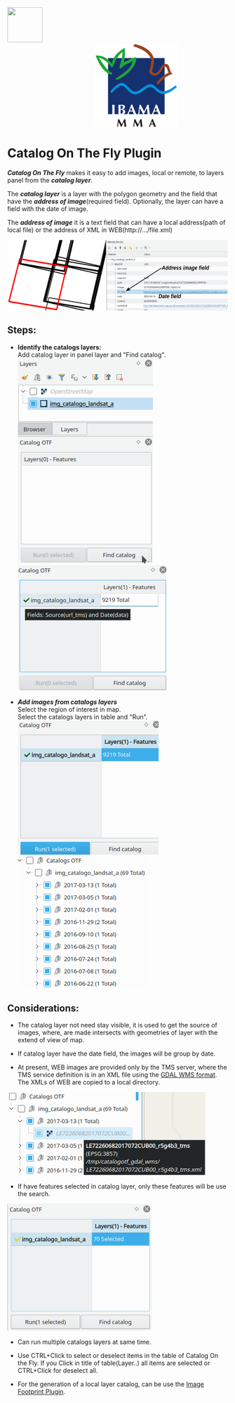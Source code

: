 <img src="catalogotf.svg" width="80" height="80"/>
<img src="doc/ibama.svg" hspace="200"/>

# Catalog On The Fly Plugin  

***Catalog On The Fly*** makes it easy to add images, local or remote, to layers panel from the ***catalog layer***.  

The ***catalog layer***  is a layer with the polygon geometry and the field that have the ***address of image***(required field). Optionally, the layer can have a field with the date of image.  

The ***address of image*** it is a text field that can have a local address(path of local file) or the address of XML in WEB(http://.../file.xml)  

![alt-text-1](doc/ctf_1.svg "Catalog Layer")

## Steps: ##  

* **Identify the catalogs layers:**  
Add catalog layer in panel layer and "Find catalog".  
![alt-text-1](doc/ctf_2.png "Find catalogs layers")
![alt-text-1](doc/ctf_3.png "Found 1 catalog layer")

* ***Add images from catalogs layers***  
Select the region of interest in map.  
Select the catalogs layers in table and "Run".  
![alt-text-1](doc/ctf_4.png "Run catalogs layers")
![alt-text-1](doc/ctf_5.png "Added images")  

## Considerations: ##  

* The catalog layer not need stay visible, it is used to get the source of images, where, are made intersects with geometries of layer with the extend of view of map.

* If catalog layer have the date field, the images will be group by date.

* At present, WEB images are provided only by the TMS server, where the TMS service definition is in an XML file using the [GDAL WMS format](https://www.gdal.org/frmt_wms.html).  
The XMLs of WEB are copied to a local directory.

![alt-text-1](doc/ctf_6.png "Run catalogs layers in selection features")

* If have features selected in catalog layer, only these features will be use the search.

![alt-text-1](doc/ctf_7.png "Run catalogs layers in selection features")

* Can run multiple catalogs layers at same time.

* Use CTRL+Click to select or deselect items in the table of Catalog On the Fly. If you Click in title of table(Layer..) all items are selected or CTRL+Click for deselect all.

* For the generation of a local layer catalog, can be use the [Image Footprint Plugin](https://github.com/lmotta/imagefootprint_plugin/wiki).

